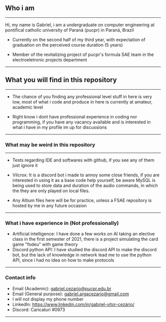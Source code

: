 ## Who i am
---
Hi, my name is Gabriel, i am a undergraduate on computer engineering at pontifical catholic university of Paraná (pucpr) in Paraná, Brazil

- Currently on the second half of my third year, with expectation of graduation on the perceived course duration (5 years)

- Member of the revitalizing project of pucpr's formula SAE team in the electroeletronic projects department
--- 
## What you will find in this repository
---
- The chance of you finding any professional level stuff in here is very low, most of what i code and produce in here is currently at amateur, academic level

- Right know i dont have professional experience in coding nor programming, if you have any vacancy available and is interested in what i have in my profile im up for             discussions  
---
### What may be weird in this repository
---

- Tests regarding IDE and softwares with github, if you see any of them just ignore it

- Vilcrox: It is a discord bot i made to annoy some close friends, if you are interested in using it as a base code help yourself,
  be aware MySQL is being used to store data and duration of the audio commands, in which the they are only played on local files.

- Any Altium files here will be for practice, unless a FSAE repository is hosted by me in any future occasion
---
### What i have experience in (**Not professionally**)

- Artificial intelligence: I have done a few works on AI taking an elective class in the first semester of 2021, there is a project simulating the card game "fodeu" with game 
  theory
- Discord python API: I have studied the discord API to make the discord bot, but the lack of knowledge in network lead me to use the python API, since i had no idea on how to
  make protocols
---
### Contact info
  - Email (Academic): gabriel.cezario@pucpr.edu.br
  - Email (General purpose): gabriel.argacezario@gmail.com
  - I will not display my phone number
  - LinkedIn: https://www.linkedin.com/in/gabriel-vitor-cezário/
  - Discord: Caricaturi #0973
---
